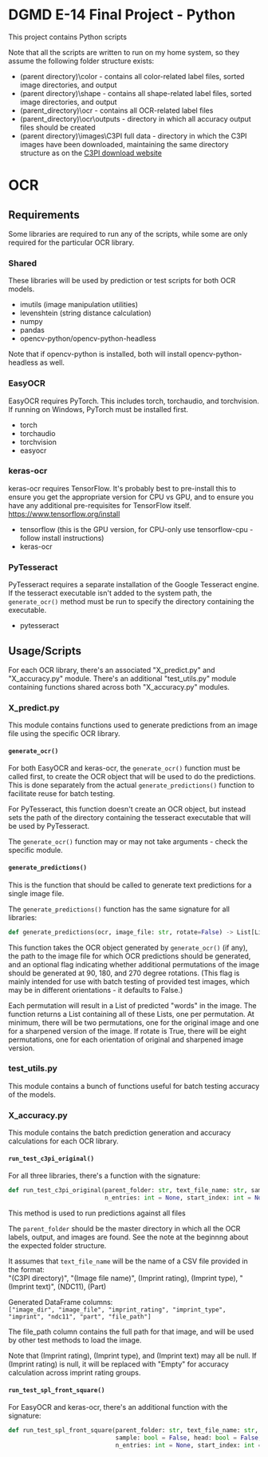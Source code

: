 # DGMD E-14 Final Project - Python
This project contains Python scripts  

Note that all the scripts are written to run on my home system, so they assume the following folder structure exists:
* (parent directory)\color - contains all color-related label files, sorted image directories, and output
* (parent directory)\shape - contains all shape-related label files, sorted image directories, and output
* (parent_directory)\ocr - contains all OCR-related label files
* (parent_directory)\ocr\outputs - directory in which all accuracy output files should be created
* (parent directory)\images\C3PI full data - directory in which the C3PI images have been downloaded, maintaining the
same directory structure as on the [C3PI download website](https://data.lhncbc.nlm.nih.gov/public/Pills/index.html)

# OCR
## Requirements
Some libraries are required to run any of the scripts, while some are only required for the particular OCR library.

### Shared
These libraries will be used by prediction or test scripts for both OCR models.

* imutils (image manipulation utilities)
* levenshtein (string distance calculation)
* numpy
* pandas
* opencv-python/opencv-python-headless

Note that if opencv-python is installed, both will install opencv-python-headless as well.

### EasyOCR
EasyOCR requires PyTorch.  This includes torch, torchaudio, and torchvision.  If running on Windows, PyTorch must 
be installed first.

* torch
* torchaudio
* torchvision
* easyocr

### keras-ocr
keras-ocr requires TensorFlow.  It's probably best to pre-install this to ensure you get the appropriate version for
CPU vs GPU, and to ensure you have any additional pre-requisites for TensorFlow itself.  
https://www.tensorflow.org/install

* tensorflow (this is the GPU version, for CPU-only use tensorflow-cpu - follow install instructions)
* keras-ocr

### PyTesseract
PyTesseract requires a separate installation of the Google Tesseract engine.  If the tesseract executable isn't added
to the system path, the `generate_ocr()` method must be run to specify the directory containing the executable.

* pytesseract

## Usage/Scripts
For each OCR library, there's an associated "X_predict.py" and "X_accuracy.py" module.  There's an additional 
"test_utils.py" module containing functions shared across both "X_accuracy.py" modules.

### X_predict.py
This module contains functions used to generate predictions from an image file using the specific OCR library.

#### `generate_ocr()`
For both EasyOCR and keras-ocr, the `generate_ocr()` function must be called first, to create the OCR object that will
be used to do the predictions.  This is done separately from the actual `generate_predictions()` function to 
facilitate reuse for batch testing.

For PyTesseract, this function doesn't create an OCR object, but instead sets the path of the directory containing the 
tesseract executable that will be used by PyTesseract.

The `generate_ocr()` function may or may not take arguments - check the specific module.

#### `generate_predictions()`
This is the function that should be called to generate text predictions for a single image file.

The `generate_predictions()` function has the same signature for all libraries:  
```python
def generate_predictions(ocr, image_file: str, rotate=False) -> List[List[str]]:
```
This function takes the OCR object generated by `generate_ocr()` (if any), the path to the image file for which OCR 
predictions should be generated, and an optional flag indicating whether additional permutations of the image should be
generated at 90, 180, and 270 degree rotations.  (This flag is mainly intended for use with batch testing of provided 
test images, which may be in different orientations - it defaults to False.)

Each permutation will result in a List of predicted "words" in the image.  The function returns a List containing all 
of these Lists, one per permutation.  At minimum, there will be two permutations, one for the original image and one 
for a sharpened version of the image.  If rotate is True, there will be eight permutations, one for each orientation of
original and sharpened image version.

### test_utils.py
This module contains a bunch of functions useful for batch testing accuracy of the models.

### X_accuracy.py
This module contains the batch prediction generation and accuracy calculations for each OCR library.

#### `run_test_c3pi_original()`
For all three libraries, there's a function with the signature:
```python
def run_test_c3pi_original(parent_folder: str, text_file_name: str, sample: bool = False, head: bool = False,
                           n_entries: int = None, start_index: int = None) -> None:
```
This method is used to run predictions against all files 

The `parent_folder` should be the master directory in which all the OCR labels, output, and images are found.  See the 
note at the beginnng about the expected folder structure.

It assumes that `text_file_name` will be the name of a CSV file provided in the format:  
"(C3PI directory)", "(Image file name)", (Imprint rating), (Imprint type), "(Imprint text)", (NDC11), (Part)

Generated DataFrame columns:  
`["image_dir", "image_file", "imprint_rating", "imprint_type", "imprint", "ndc11", "part", "file_path"]`

The file_path column contains the full path for that image, and will be used by other test methods to load the image.

Note that (Imprint rating), (Imprint type), and (Imprint text) may all be null.  If (Imprint rating) is null, it will 
be replaced with "Empty" for accuracy calculation across imprint rating groups.

#### `run_test_spl_front_square()`
For EasyOCR and keras-ocr, there's an additional function with the signature:
```python
def run_test_spl_front_square(parent_folder: str, text_file_name: str, image_parent_dir: str,
                              sample: bool = False, head: bool = False,
                              n_entries: int = None, start_index: int = None) -> None:
```


